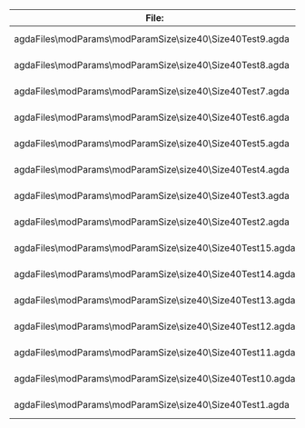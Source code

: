 File:|Agda
---|---
agdaFiles\modParams\modParamSize\size40\Size40Test9.agda|164 KB
agdaFiles\modParams\modParamSize\size40\Size40Test8.agda|173 KB
agdaFiles\modParams\modParamSize\size40\Size40Test7.agda|173 KB
agdaFiles\modParams\modParamSize\size40\Size40Test6.agda|165 KB
agdaFiles\modParams\modParamSize\size40\Size40Test5.agda|164 KB
agdaFiles\modParams\modParamSize\size40\Size40Test4.agda|172 KB
agdaFiles\modParams\modParamSize\size40\Size40Test3.agda|161 KB
agdaFiles\modParams\modParamSize\size40\Size40Test2.agda|166 KB
agdaFiles\modParams\modParamSize\size40\Size40Test15.agda|169 KB
agdaFiles\modParams\modParamSize\size40\Size40Test14.agda|168 KB
agdaFiles\modParams\modParamSize\size40\Size40Test13.agda|168 KB
agdaFiles\modParams\modParamSize\size40\Size40Test12.agda|168 KB
agdaFiles\modParams\modParamSize\size40\Size40Test11.agda|160 KB
agdaFiles\modParams\modParamSize\size40\Size40Test10.agda|161 KB
agdaFiles\modParams\modParamSize\size40\Size40Test1.agda|166 KB

